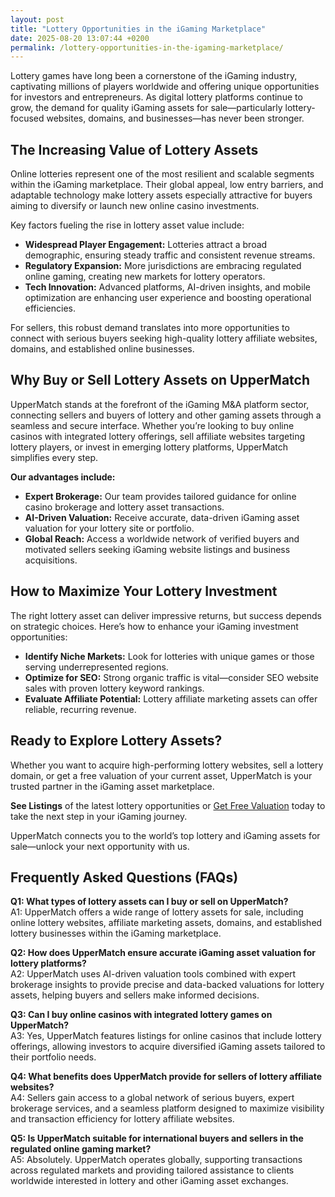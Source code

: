 ```yaml
---
layout: post
title: "Lottery Opportunities in the iGaming Marketplace"
date: 2025-08-20 13:07:44 +0200
permalink: /lottery-opportunities-in-the-igaming-marketplace/
---
```

Lottery games have long been a cornerstone of the iGaming industry, captivating millions of players worldwide and offering unique opportunities for investors and entrepreneurs. As digital lottery platforms continue to grow, the demand for quality iGaming assets for sale—particularly lottery-focused websites, domains, and businesses—has never been stronger.

## The Increasing Value of Lottery Assets

Online lotteries represent one of the most resilient and scalable segments within the iGaming marketplace. Their global appeal, low entry barriers, and adaptable technology make lottery assets especially attractive for buyers aiming to diversify or launch new online casino investments.

Key factors fueling the rise in lottery asset value include:

- **Widespread Player Engagement:** Lotteries attract a broad demographic, ensuring steady traffic and consistent revenue streams.
- **Regulatory Expansion:** More jurisdictions are embracing regulated online gaming, creating new markets for lottery operators.
- **Tech Innovation:** Advanced platforms, AI-driven insights, and mobile optimization are enhancing user experience and boosting operational efficiencies.

For sellers, this robust demand translates into more opportunities to connect with serious buyers seeking high-quality lottery affiliate websites, domains, and established online businesses.

## Why Buy or Sell Lottery Assets on UpperMatch

UpperMatch stands at the forefront of the iGaming M&A platform sector, connecting sellers and buyers of lottery and other gaming assets through a seamless and secure interface. Whether you’re looking to buy online casinos with integrated lottery offerings, sell affiliate websites targeting lottery players, or invest in emerging lottery platforms, UpperMatch simplifies every step.

**Our advantages include:**

- **Expert Brokerage:** Our team provides tailored guidance for online casino brokerage and lottery asset transactions.
- **AI-Driven Valuation:** Receive accurate, data-driven iGaming asset valuation for your lottery site or portfolio.
- **Global Reach:** Access a worldwide network of verified buyers and motivated sellers seeking iGaming website listings and business acquisitions.

## How to Maximize Your Lottery Investment

The right lottery asset can deliver impressive returns, but success depends on strategic choices. Here’s how to enhance your iGaming investment opportunities:

- **Identify Niche Markets:** Look for lotteries with unique games or those serving underrepresented regions.
- **Optimize for SEO:** Strong organic traffic is vital—consider SEO website sales with proven lottery keyword rankings.
- **Evaluate Affiliate Potential:** Lottery affiliate marketing assets can offer reliable, recurring revenue.

## Ready to Explore Lottery Assets?

Whether you want to acquire high-performing lottery websites, sell a lottery domain, or get a free valuation of your current asset, UpperMatch is your trusted partner in the iGaming asset marketplace.

**See Listings** of the latest lottery opportunities or [Get Free Valuation](https://www.uppermatch.com) today to take the next step in your iGaming journey.

UpperMatch connects you to the world’s top lottery and iGaming assets for sale—unlock your next opportunity with us.

## Frequently Asked Questions (FAQs)

**Q1: What types of lottery assets can I buy or sell on UpperMatch?**  
A1: UpperMatch offers a wide range of lottery assets for sale, including online lottery websites, affiliate marketing assets, domains, and established lottery businesses within the iGaming marketplace.

**Q2: How does UpperMatch ensure accurate iGaming asset valuation for lottery platforms?**  
A2: UpperMatch uses AI-driven valuation tools combined with expert brokerage insights to provide precise and data-backed valuations for lottery assets, helping buyers and sellers make informed decisions.

**Q3: Can I buy online casinos with integrated lottery games on UpperMatch?**  
A3: Yes, UpperMatch features listings for online casinos that include lottery offerings, allowing investors to acquire diversified iGaming assets tailored to their portfolio needs.

**Q4: What benefits does UpperMatch provide for sellers of lottery affiliate websites?**  
A4: Sellers gain access to a global network of serious buyers, expert brokerage services, and a seamless platform designed to maximize visibility and transaction efficiency for lottery affiliate websites.

**Q5: Is UpperMatch suitable for international buyers and sellers in the regulated online gaming market?**  
A5: Absolutely. UpperMatch operates globally, supporting transactions across regulated markets and providing tailored assistance to clients worldwide interested in lottery and other iGaming asset exchanges.

<script type="application/ld+json">
{
  "@context": "https://schema.org",
  "@type": "BlogPosting",
  "headline": "Lottery Opportunities in the iGaming Marketplace",
  "description": "Explore the growing market for lottery assets within the iGaming industry, including buying and selling lottery websites, domains, and businesses on UpperMatch.",
  "author": {
    "@type": "Person",
    "name": "UpperMatch"
  },
  "publisher": {
    "@type": "Person",
    "name": "UpperMatch"
  },
  "mainEntityOfPage": {
    "@type": "WebPage",
    "@id": "https://www.uppermatch.com/blog/lottery-opportunities-igaming-marketplace"
  },
  "datePublished": "2024-06-01",
  "dateModified": "2024-06-01",
  "keywords": "iGaming marketplace, buy online casinos, sell affiliate websites, iGaming assets for sale, online casino investments, iGaming M&A platform, affiliate site marketplace, SEO website sales, iGaming business listings, buy and sell iGaming assets, online casino brokerage, iGaming asset valuation, affiliate marketing assets, iGaming domain sales, iGaming industry news, iGaming investment opportunities, iGaming business acquisitions, iGaming asset marketplace, iGaming website listings, iGaming asset exchange"
}
</script>

<script type="application/ld+json">
{
  "@context": "https://schema.org",
  "@type": "FAQPage",
  "mainEntity": [
    {
      "@type": "Question",
      "name": "What types of lottery assets can I buy or sell on UpperMatch?",
      "acceptedAnswer": {
        "@type": "Answer",
        "text": "UpperMatch offers a wide range of lottery assets for sale, including online lottery websites, affiliate marketing assets, domains, and established lottery businesses within the iGaming marketplace."
      }
    },
    {
      "@type": "Question",
      "name": "How does UpperMatch ensure accurate iGaming asset valuation for lottery platforms?",
      "acceptedAnswer": {
        "@type": "Answer",
        "text": "UpperMatch uses AI-driven valuation tools combined with expert brokerage insights to provide precise and data-backed valuations for lottery assets, helping buyers and sellers make informed decisions."
      }
    },
    {
      "@type": "Question",
      "name": "Can I buy online casinos with integrated lottery games on UpperMatch?",
      "acceptedAnswer": {
        "@type": "Answer",
        "text": "Yes, UpperMatch features listings for online casinos that include lottery offerings, allowing investors to acquire diversified iGaming assets tailored to their portfolio needs."
      }
    },
    {
      "@type": "Question",
      "name": "What benefits does UpperMatch provide for sellers of lottery affiliate websites?",
      "acceptedAnswer": {
        "@type": "Answer",
        "text": "Sellers gain access to a global network of serious buyers, expert brokerage services, and a seamless platform designed to maximize visibility and transaction efficiency for lottery affiliate websites."
      }
    },
    {
      "@type": "Question",
      "name": "Is UpperMatch suitable for international buyers and sellers in the regulated online gaming market?",
      "acceptedAnswer": {
        "@type": "Answer",
        "text": "Absolutely. UpperMatch operates globally, supporting transactions across regulated markets and providing tailored assistance to clients worldwide interested in lottery and other iGaming asset exchanges."
      }
    }
  ]
}
</script>